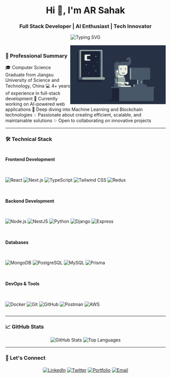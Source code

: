 <h1 align="center">Hi 👋, I'm AR Sahak</h1>
<h3 align="center">Full Stack Developer | AI Enthusiast | Tech Innovator</h3>

<div align="center">
  <img src="https://readme-typing-svg.demolab.com?font=Fira+Code&weight=600&size=22&duration=3000&pause=1000&color=38BDF8&center=true&vCenter=true&width=600&lines=Building+scalable+web+solutions;Exploring+AI+and+Web3+technologies;Passionate+about+clean+code;Continuous+learner+and+problem+solver" alt="Typing SVG" />
</div>

<br/>

<img align="right" alt="Coding" src="https://raw.githubusercontent.com/AVS1508/AVS1508/master/assets/Night-Coding.gif" width="300"/>

### 🚀 Professional Summary

🎓 Computer Science Graduate from Jiangsu University of Science and Technology, China
💻 4+ years of experience in full-stack development
🔭 Currently working on AI-powered web applications
🌱 Deep diving into Machine Learning and Blockchain technologies
💡 Passionate about creating efficient, scalable, and maintainable solutions
✨ Open to collaborating on innovative projects

---

### 🛠️ Technical Stack

<div style="display: grid; grid-template-columns: repeat(auto-fit, minmax(250px, 1fr)); gap: 15px; margin-top: 20px;">

#### **Frontend Development**
![React](https://img.shields.io/badge/-React-61DAFB?style=flat-square&logo=react&logoColor=white)
![Next.js](https://img.shields.io/badge/-Next.js-000000?style=flat-square&logo=next.js&logoColor=white)
![TypeScript](https://img.shields.io/badge/-TypeScript-3178C6?style=flat-square&logo=typescript&logoColor=white)
![Tailwind CSS](https://img.shields.io/badge/-Tailwind_CSS-38B2AC?style=flat-square&logo=tailwind-css&logoColor=white)
![Redux](https://img.shields.io/badge/-Redux-764ABC?style=flat-square&logo=redux&logoColor=white)

#### **Backend Development**
![Node.js](https://img.shields.io/badge/-Node.js-339933?style=flat-square&logo=node.js&logoColor=white)
![NestJS](https://img.shields.io/badge/-NestJS-E0234E?style=flat-square&logo=nestjs&logoColor=white)
![Python](https://img.shields.io/badge/-Python-3776AB?style=flat-square&logo=python&logoColor=white)
![Django](https://img.shields.io/badge/-Django-092E20?style=flat-square&logo=django&logoColor=white)
![Express](https://img.shields.io/badge/-Express-000000?style=flat-square&logo=express&logoColor=white)

#### **Databases**
![MongoDB](https://img.shields.io/badge/-MongoDB-47A248?style=flat-square&logo=mongodb&logoColor=white)
![PostgreSQL](https://img.shields.io/badge/-PostgreSQL-4169E1?style=flat-square&logo=postgresql&logoColor=white)
![MySQL](https://img.shields.io/badge/-MySQL-4479A1?style=flat-square&logo=mysql&logoColor=white)
![Prisma](https://img.shields.io/badge/-Prisma-2D3748?style=flat-square&logo=prisma&logoColor=white)

#### **DevOps & Tools**
![Docker](https://img.shields.io/badge/-Docker-2496ED?style=flat-square&logo=docker&logoColor=white)
![Git](https://img.shields.io/badge/-Git-F05032?style=flat-square&logo=git&logoColor=white)
![GitHub](https://img.shields.io/badge/-GitHub-181717?style=flat-square&logo=github&logoColor=white)
![Postman](https://img.shields.io/badge/-Postman-FF6C37?style=flat-square&logo=postman&logoColor=white)
![AWS](https://img.shields.io/badge/-AWS-232F3E?style=flat-square&logo=amazon-aws&logoColor=white)

</div>

---

### 📈 GitHub Stats

<div align="center">
  
![GitHub Stats](https://github-readme-stats.vercel.app/api?username=arsahak&show_icons=true&theme=radical&hide_border=true&count_private=true)
![Top Languages](https://github-readme-stats.vercel.app/api/top-langs/?username=arsahak&layout=compact&theme=radical&hide_border=true)

</div>

---

### 🤝 Let's Connect

<div align="center" style="margin-top: 20px;">
  
[![LinkedIn](https://img.shields.io/badge/-LinkedIn-0A66C2?style=for-the-badge&logo=linkedin&logoColor=white)](https://linkedin.com/in/arsahak)
[![Twitter](https://img.shields.io/badge/-Twitter-1DA1F2?style=for-the-badge&logo=twitter&logoColor=white)](https://twitter.com/arsahak)
[![Portfolio](https://img.shields.io/badge/-Portfolio-4285F4?style=for-the-badge&logo=google-chrome&logoColor=white)](https://arsahak.dev)
[![Email](https://img.shields.io/badge/-Email-EA4335?style=for-the-badge&logo=gmail&logoColor=white)](mailto:contact@arsahak.dev)

</div>
